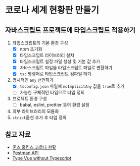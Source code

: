# 코로나 세계 현황판 만들기

## 자바스크립트 프로젝트에 타입스크립트 적용하기

1. 타입스크립트의 기본 환경 구성
   -  [x] npm 초기화
   -  [x] 타입스크입트 라이브러리 설치
   -  [x] 타입스크립트 설정 파일 생성 및 기본 값 추가
   -  [x] 자바스크립트 파일을 타입스크립트 파일로 변환하기
   -  [x] `tsc` 명령어로 타입스크립트 컴파일 하기
  
2. 명시적인 `any` 선언하기
   -  [x] `tsconfig.json` 파일에  `noImplicitAny` 값을 `true`로 추가
   -  [ ] 가능한 구체적인 타입으로 타입 정의

3. 프로젝트 환경 구성
   -  [ ]  babal, eslint, prettier 등의 환경 설정
4. 외부 라이브러리의 모듈화
5. `strict`옵션 추가 후 타입 정의

## 참고 자료

- [존스 홉킨스 코로나 현황](https://www.arcgis.com/apps/opsdashboard/index.html#/bda7594740fd40299423467b48e9ecf6)
- [Postman API](https://documenter.getpostman.com/view/10808728/SzS8rjbc?version=latest#27454960-ea1c-4b91-a0b6-0468bb4e6712)
- [Type Vue without Typescript](https://blog.usejournal.com/type-vue-without-typescript-b2b49210f0b)
